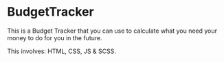 # BudgetTracker

This is a Budget Tracker that you can use to calculate what you need your money to do for you in the future.

This involves: HTML, CSS, JS & SCSS.